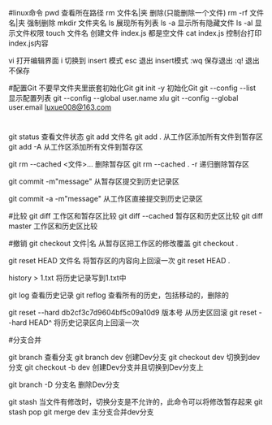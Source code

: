 #linux命令
pwd 查看所在路径
rm 文件名|夹 删除(只能删除一个文件)
rm -rf 文件名|夹  强制删除
mkdir 文件夹名
ls 展现所有列表
ls -a 显示所有隐藏文件
ls -al 显示文件权限
touch 文件名 创建文件 index.js 都是空文件
cat index.js 控制台打印index.js内容

vi 打开编辑界面
i 切换到 insert 模式
esc 退出 insert模式
:wq 保存退出
:q! 退出不保存

#配置Git 不要早文件夹里嵌套初始化Git
git init -y 初始化Git
git --config --list 显示配置列表
git --config --global user.name xlu
git --config --global user.email luxue008@163.com

#
git status 查看文件状态
git add 文件名
git add . 从工作区添加所有文件到暂存区
git add -A 从工作区添加所有文件到暂存区

git rm --cached  <文件>... 删除暂存区
git rm --cached . -r  递归删除暂存区

git commit -m"message" 从暂存区提交到历史记录区

git commit -a -m"message"  从工作区直接提交到历史记录区

#比较
git diff  工作区和暂存区比较
git diff --cached 暂存区和历史区比较
git diff master 工作区和历史区比较

#撤销
git checkout 文件|名 从暂存区把工作区的修改覆盖
git checkout .

git reset HEAD 文件名 将暂存区的内容向上回滚一次
git reset HEAD .

history > 1.txt 将历史记录写到1.txt中

git log 查看历史记录
git reflog 查看所有的历史，包括移动的，删除的

git reset --hard db2cf3c7d9604bf5c09a10d9 版本号 从历史区回滚
git reset --hard HEAD^ 将历史记录区向上回滚一次

#分支合并

git branch 查看分支
git branch dev 创建Dev分支
git checkout dev 切换到dev分支
git checkout -b dev 创建Dev分支并且切换到Dev分支上

git branch -D 分支名 删除Dev分支

git stash  当文件有修改时，切换分支是不允许的，此命令可以将修改暂存起来
git stash pop 
git merge dev 主分支合并dev分支



